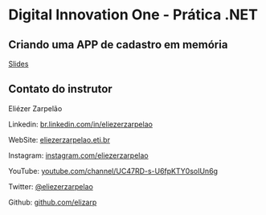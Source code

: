 # Digital Innovation One - Prática .NET

## Criando uma APP de cadastro em memória

[Slides](dio-dotnet-poo-lab-2.pdf)

## Contato do instrutor

Eliézer Zarpelão

Linkedin:  [br.linkedin.com/in/eliezerzarpelao](http://br.linkedin.com/in/eliezerzarpelao)

WebSite:  [eliezerzarpelao.eti.br](https://eliezerzarpelao.eti.br)

Instagram:  [instagram.com/eliezerzarpelao](https://instagram.com/eliezerzarpelao)

YouTube:  [youtube.com/channel/UC47RD-s-U6fpKTY0soIUn6g](https://www.youtube.com/channel/UC47RD-s-U6fpKTY0soIUn6g/featured?view_as=subscriber)

Twitter:  [@eliezerzarpelao](https://twitter.com/eliezerzarpelao)

Github:  [github.com/elizarp](https://github.com/elizarp)
